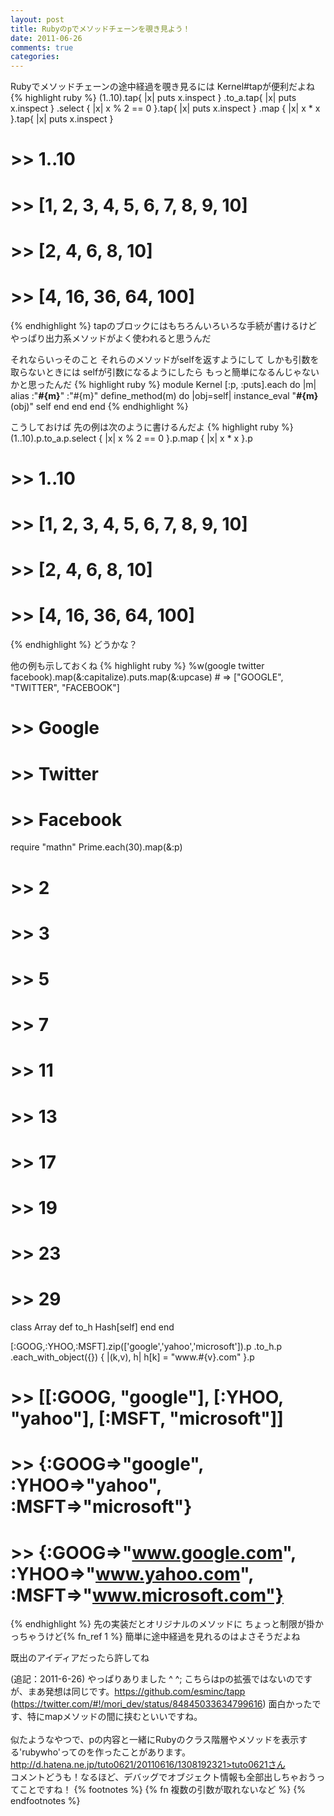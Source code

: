 ```yaml
---
layout: post
title: Rubyのpでメソッドチェーンを覗き見よう！
date: 2011-06-26
comments: true
categories:
---
```



Rubyでメソッドチェーンの途中経過を覗き見るには
Kernel#tapが便利だよね
{% highlight ruby %}
 (1..10).tap{ |x| puts x.inspect }
        .to_a.tap{ |x| puts x.inspect }
        .select { |x| x % 2 == 0 }.tap{ |x| puts x.inspect }
        .map { |x| x * x }.tap{ |x| puts x.inspect }
 
 # >> 1..10
 # >> [1, 2, 3, 4, 5, 6, 7, 8, 9, 10]
 # >> [2, 4, 6, 8, 10]
 # >> [4, 16, 36, 64, 100]
{% endhighlight %}
tapのブロックにはもちろんいろいろな手続が書けるけど
やっぱり出力系メソッドがよく使われると思うんだ

それならいっそのこと
それらのメソッドがselfを返すようにして
しかも引数を取らないときには
selfが引数になるようにしたら
もっと簡単になるんじゃないかと思ったんだ
{% highlight ruby %}
 module Kernel
   [:p, :puts].each do |m|
     alias :"__#{m}__" :"#{m}"
     define_method(m) do |obj=self|
       instance_eval "__#{m}__(obj)"
       self
     end
   end
 end
{% endhighlight %}

こうしておけば
先の例は次のように書けるんだよ
{% highlight ruby %}
 (1..10).p.to_a.p.select { |x| x % 2 == 0 }.p.map { |x| x * x }.p
 
 # >> 1..10
 # >> [1, 2, 3, 4, 5, 6, 7, 8, 9, 10]
 # >> [2, 4, 6, 8, 10]
 # >> [4, 16, 36, 64, 100]
{% endhighlight %}
どうかな？

他の例も示しておくね
{% highlight ruby %}
 %w(google twitter facebook).map(&:capitalize).puts.map(&:upcase) # => ["GOOGLE", "TWITTER", "FACEBOOK"]
 
 # >> Google
 # >> Twitter
 # >> Facebook
 
 
 require "mathn"
 Prime.each(30).map(&:p)
 
 # >> 2
 # >> 3
 # >> 5
 # >> 7
 # >> 11
 # >> 13
 # >> 17
 # >> 19
 # >> 23
 # >> 29
 
 
 class Array
   def to_h
     Hash[self]
   end
 end
 
 [:GOOG,:YHOO,:MSFT].zip(['google','yahoo','microsoft']).p
                    .to_h.p
                    .each_with_object({}) { |(k,v), h| h[k] = "www.#{v}.com" }.p
 
 # >> [[:GOOG, "google"], [:YHOO, "yahoo"], [:MSFT, "microsoft"]]
 # >> {:GOOG=>"google", :YHOO=>"yahoo", :MSFT=>"microsoft"}
 # >> {:GOOG=>"www.google.com", :YHOO=>"www.yahoo.com", :MSFT=>"www.microsoft.com"}
{% endhighlight %}
先の実装だとオリジナルのメソッドに
ちょっと制限が掛かっちゃうけど{% fn_ref 1 %}
簡単に途中経過を見れるのはよさそうだよね

既出のアイディアだったら許してね

(追記：2011-6-26) やっぱりありました ^ ^; こちらはpの拡張ではないのですが、まあ発想は同じです。https://github.com/esminc/tapp (https://twitter.com/#!/mori_dev/status/84845033634799616)
面白かったです、特にmapメソッドの間に挟むといいですね。<br><br>似たようなやつで、pの内容と一緒にRubyのクラス階層やメソッドを表示する'rubywho'ってのを作ったことがあります。 <br> http://d.hatena.ne.jp/tuto0621/20110616/1308192321>tuto0621さん<br>コメントどうも！なるほど、デバッグでオブジェクト情報も全部出しちゃおうってことですね！
{% footnotes %}
   {% fn 複数の引数が取れないなど %}
{% endfootnotes %}
